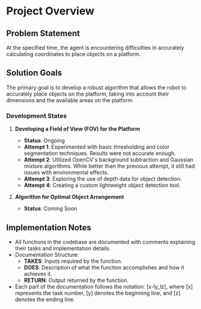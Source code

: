 # Project Overview

## Problem Statement
At the specified time, the agent is encountering difficulties in accurately calculating coordinates to place objects on a platform.

## Solution Goals
The primary goal is to develop a robust algorithm that allows the robot to accurately place objects on the platform, taking into account their dimensions and the available areas on the platform.

### Development States
1. **Developing a Field of View (FOV) for the Platform**
    - **Status**: Ongoing
    - **Attempt 1**: Experimented with basic thresholding and color segmentation techniques. Results were not accurate enough.
    - **Attempt 2**: Utilized OpenCV's background subtraction and Gaussian mixture algorithms. While better than the previous attempt, it still had issues with environmental effects.
    - **Attempt 3**: Exploring the use of depth data for object detection.
    - **Attempt 4**: Creating a custom lightweight object detection tool.

2. **Algorithm for Optimal Object Arrangement**
    - **Status**: Coming Soon

## Implementation Notes
- All functions in the codebase are documented with comments explaining their tasks and implementation details.
- Documentation Structure:
    - **TAKES**: Inputs required by the function.
    - **DOES**: Description of what the function accomplishes and how it achieves it.
    - **RETURN**: Output returned by the function.
- Each part of the documentation follows the notation: [x-ly_lz], where [x] represents the task number, [y] denotes the beginning line, and [z] denotes the ending line.
